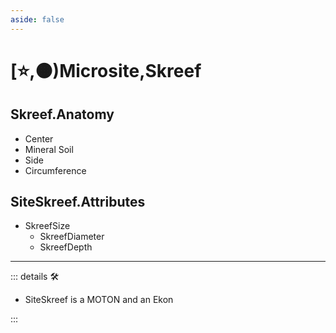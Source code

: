 ```yaml
---
aside: false
---
```

# [⭐,🟠)<labor>Microsite</labor>,Skreef

## Skreef.Anatomy

- Center
- Mineral Soil
- Side
- Circumference

## SiteSkreef.Attributes

- SkreefSize
    - SkreefDiameter
    - SkreefDepth

---

<!-- =================================================== -->
<!-- =================================================== -->
<!-- =================================================== -->
<!-- =================================================== -->
<!-- =================================================== -->
::: details 🛠

- SiteSkreef is a MOTON and an Ekon

:::
